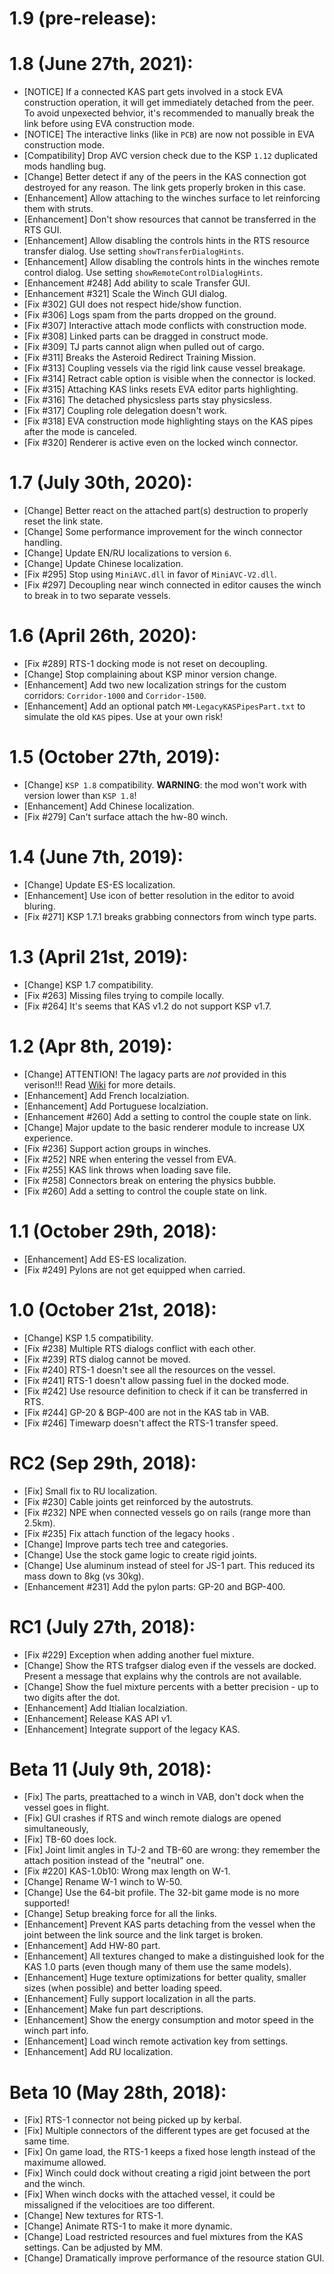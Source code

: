 # 1.9 (pre-release):

# 1.8 (June 27th, 2021):
* [NOTICE] If a connected KAS part gets involved in a stock EVA construction operation, it will get immediately detached from the peer. To avoid unpexected behvior, it's recommended to manually break the link before using EVA construction mode.
* [NOTICE] The interactive links (like in `PCB`) are now not possible in EVA construction mode.
* [Compatibility] Drop AVC version check due to the KSP `1.12` duplicated mods handling bug.
* [Change] Better detect if any of the peers in the KAS connection got destroyed for any reason. The link gets properly broken in this case.
* [Enhancement] Allow attaching to the winches surface to let reinforcing them with struts.
* [Enhancement] Don't show resources that cannot be transferred in the RTS GUI.
* [Enhancement] Allow disabling the controls hints in the RTS resource transfer dialog. Use setting `showTransferDialogHints`.
* [Enhancement] Allow disabling the controls hints in the winches remote control dialog. Use setting `showRemoteControlDialogHints`.
* [Enhancement #248] Add ability to scale Transfer GUI.
* [Enhancement #321] Scale the Winch GUI dialog.
* [Fix #302] GUI does not respect hide/show function.
* [Fix #306] Logs spam from the parts dropped on the ground.
* [Fix #307] Interactive attach mode conflicts with construction mode.
* [Fix #308] Linked parts can be dragged in construct mode.
* [Fix #309] TJ parts cannot align when pulled out of cargo.
* [Fix #311] Breaks the Asteroid Redirect Training Mission.
* [Fix #313] Coupling vessels via the rigid link cause vessel breakage.
* [Fix #314] Retract cable option is visible when the connector is locked.
* [Fix #315] Attaching KAS links resets EVA editor parts highlighting.
* [Fix #316] The detached physicsless parts stay physicsless.
* [Fix #317] Coupling role delegation doesn't work.
* [Fix #318] EVA construction mode highlighting stays on the KAS pipes after the mode is canceled.
* [Fix #320] Renderer is active even on the locked winch connector.

# 1.7 (July 30th, 2020):
* [Change] Better react on the attached part(s) destruction to properly reset the link state.
* [Change] Some performance improvement for the winch connector handling.
* [Change] Update EN/RU localizations to version `6`.
* [Change] Update Chinese localization.
* [Fix #295] Stop using `MiniAVC.dll` in favor of `MiniAVC-V2.dll`.
* [Fix #297] Decoupling near winch connected in editor causes the winch to break in to two separate vessels.

# 1.6 (April 26th, 2020):
* [Fix #289] RTS-1 docking mode is not reset on decoupling.
* [Change] Stop complaining about KSP minor version change.
* [Enhancement] Add two new localization strings for the custom corridors: `Corridor-1000` and `Corridor-1500`.
* [Enhancement] Add an optional patch `MM-LegacyKASPipesPart.txt` to simulate the old `KAS` pipes. Use at your own risk!

# 1.5 (October 27th, 2019):
* [Change] `KSP 1.8` compatibility. __WARNING__: the mod won't work with version lower than `KSP 1.8`!
* [Enhancement] Add Chinese localization.
* [Fix #279] Can't surface attach the hw-80 winch.

# 1.4 (June 7th, 2019):
* [Change] Update ES-ES localization.
* [Enhancement] Use icon of better resolution in the editor to avoid bluring.
* [Fix #271] KSP 1.7.1 breaks grabbing connectors from winch type parts.

# 1.3 (April 21st, 2019):
* [Change] KSP 1.7 compatibility.
* [Fix #263] Missing files trying to compile locally.
* [Fix #264] It's seems that KAS v1.2 do not support KSP v1.7.

# 1.2 (Apr 8th, 2019):
* [Change] ATTENTION! The lagacy parts are _not_ provided in this verison!!! Read [Wiki](https://github.com/ihsoft/KAS/wiki/Legacy-parts-destiny) for more details.
* [Enhancement] Add French localziation.
* [Enhancement] Add Portuguese localziation.
* [Enhancement #260] Add a setting to control the couple state on link.
* [Change] Major update to the basic renderer module to increase UX experience.
* [Fix #236] Support action groups in winches.
* [Fix #252] NRE when entering the vessel from EVA.
* [Fix #255] KAS link throws when loading save file.
* [Fix #258] Connectors break on entering the physics bubble.
* [Fix #260] Add a setting to control the couple state on link.

# 1.1 (October 29th, 2018):
* [Enhancement] Add ES-ES localization.
* [Fix #249] Pylons are not get equipped when carried.

# 1.0 (October 21st, 2018):
* [Change] KSP 1.5 compatibility.
* [Fix #238] Multiple RTS dialogs conflict with each other.
* [Fix #239] RTS dialog cannot be moved.
* [Fix #240] RTS-1 doesn't see all the resources on the vessel.
* [Fix #241] RTS-1 doesn't allow passing fuel in the docked mode.
* [Fix #242] Use resource definition to check if it can be transferred in RTS.
* [Fix #244] GP-20 & BGP-400 are not in the KAS tab in VAB.
* [Fix #246] Timewarp doesn't affect the RTS-1 transfer speed.

# RC2 (Sep 29th, 2018):
* [Fix] Small fix to RU localization.
* [Fix #230] Cable joints get reinforced by the autostruts.
* [Fix #232] NPE when connected vessels go on rails (range more than 2.5km).
* [Fix #235] Fix attach function of the legacy hooks .
* [Change] Improve parts tech tree and categories.
* [Change] Use the stock game logic to create rigid joints.
* [Change] Use aluminum instead of steel for JS-1 part. This reduced its mass down to 8kg (vs 30kg).
* [Enhancement #231] Add the pylon parts: GP-20 and BGP-400.

# RC1 (July 27th, 2018):
* [Fix #229] Exception when adding another fuel mixture.
* [Change] Show the RTS trafgser dialog even if the vessels are docked. Present a message that explains why the controls are not available.
* [Change] Show the fuel mixture percents with a better precision - up to two digits after the dot.
* [Enhancement] Add Itialian localziation.
* [Enhancement] Release KAS API v1.
* [Enhancement] Integrate support of the legacy KAS.

# Beta 11 (July 9th, 2018):
* [Fix] The parts, preattached to a winch in VAB, don't dock when the vessel goes in flight.
* [Fix] GUI crashes if RTS and winch remote dialogs are opened simultaneously,
* [Fix] TB-60 does lock.
* [Fix] Joint limit angles in TJ-2 and TB-60 are wrong: they remember the attach position instead of the "neutral" one.
* [Fix #220] KAS-1.0b10: Wrong max length on W-1.
* [Change] Rename W-1 winch to W-50.
* [Change] Use the 64-bit profile. The 32-bit game mode is no more supported!
* [Change] Setup breaking force for all the links.
* [Enhancement] Prevent KAS parts detaching from the vessel when the joint between the link source and the link target is broken.
* [Enhancement] Add HW-80 part.
* [Enhancement] All textures changed to make a distinguished look for the KAS 1.0 parts (even though many of them use the same models).
* [Enhancement] Huge texture optimizations for better quality, smaller sizes (when possible) and better loading speed.
* [Enhancement] Fully support localization in all the parts.
* [Enhancement] Make fun part descriptions.
* [Enhancement] Show the energy consumption and motor speed in the winch part info.
* [Enhancement] Load winch remote activation key from settings.
* [Enhancement] Add RU localization.

# Beta 10 (May 28th, 2018):
* [Fix] RTS-1 connector not being picked up by kerbal.
* [Fix] Multiple connectors of the different types are get focused at the same time.
* [Fix] On game load, the RTS-1 keeps a fixed hose length instead of the maximume allowed.
* [Fix] Winch could dock without creating a rigid joint between the port and the winch.
* [Fix] When winch docks with the attached vessel, it could be missaligned if the velocitioes are too different.
* [Change] New textures for RTS-1.
* [Change] Animate RTS-1 to make it more dynamic.
* [Change] Load restricted resources and fuel mixtures from the KAS settings. Can be adjusted by MM.
* [Change] Dramatically improve performance of the resource station GUI.
